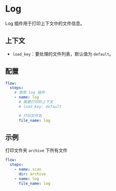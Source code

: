 # Log

Log 插件用于打印上下文中的文件信息。

## 上下文

- `load_key`：要处理的文件列表，默认值为 `default`。

## 配置

```yaml
flow:
  steps:
    # 使用 log 插件
    - name: log
      # 需要打印的上下文
      # load_key: default

      # 打印文件名
      file_name: log
```

## 示例

打印文件夹 `archive` 下所有文件

```yaml
flow:
  steps:
    - name: scan
      dir: archive
    - name: log
      file_name: log
```